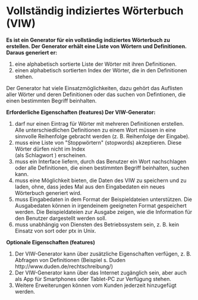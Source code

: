 Vollständig indiziertes Wörterbuch (VIW)
==================================

<b>Es ist ein Generator für ein vollständig indiziertes Wörterbuch zu erstellen.
Der Generator erhält eine Liste von Wörtern und Definitionen. Daraus generiert er:</b>
<ol>
<li> eine alphabetisch sortierte Liste der Wörter mit ihren Definitionen.</li>
<li> einen alphabetisch sortierten Index der Wörter, die in den Definitionen stehen. </li>
</ol>

Der Generator hat viele Einsatzmöglichkeiten, dazu gehört das Auflisten aller Wörter und deren Definitionen oder das suchen von Defintionen, die einen bestimmten Begriff beinhalten.

<b>Erforderliche Eigenschaften (features)
Der VIW-Generator:</b>
<ol>
<li> darf nur einen Eintrag für Wörter mit mehreren Definitionen erstellen. Alle unterschiedlichen Definitionen zu einem Wort müssen in eine sinnvolle Reihenfolge gebracht werden (z. B. Reihenfolge der Eingabe).</li>
	
<li> muss eine Liste von "Stoppwörtern" (stopwords) akzeptieren. Diese Wörter dürfen nicht im Index<br>
(als Schlagwort ) erscheinen.</li>
    
<li> muss ein Interface liefern, durch das Benutzer ein Wort nachschlagen oder alle Definitionen, die einen bestimmten Begriff beinhalten, suchen kann.</li>
	
<li> muss eine Möglichkeit bieten, die Daten des VIW zu speichern und zu laden, ohne, dass jedes Mal aus den Eingabedaten ein neues Wörterbuch generiert wird.</li>
    
<li> muss Eingabedaten in dem Format der Beispieldateien unterstützen. Die Ausgabedaten können in irgendeinem geeigneten Format gespeichert werden. Die Beispieldateien zur Ausgabe zeigen, wie die Information für den Benutzer dargestellt werden soll.</li>
    
<li> muss unabhängig von Diensten des Betriebssystem sein, z. B. kein Einsatz von sort oder ptx in Unix. </li>
</ol>
<b>Optionale Eigenschaften (features)</b>
<ol>
<li> Der VIW-Generator kann über zusätzliche Eigenschaften verfügen, z. B. Abfragen von Definitionen 
(Beispiel s. Duden http://www.duden.de/rechtschreibung/)</li>

<li> Der VIW-Generator kann über das Internet zugänglich sein, aber auch als App für Smartphones oder Tablet-PC zur Verfügung stehen.</li>

<li> Weitere Erweiterungen können vom Kunden jederzeit hinzugefügt werden.</li>
</ol>
